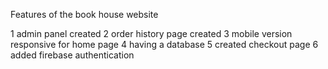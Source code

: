 

Features of the book house website

1 admin panel created
2 order history page created
3 mobile version responsive for home page
4 having a database
5 created checkout page
6 added firebase authentication